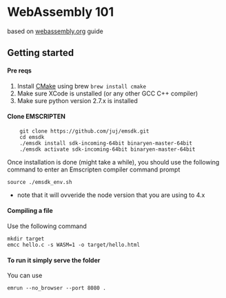 # WebAssembly 101
based on [webassembly.org](http://webassembly.org/getting-started/developers-guide/) guide

## Getting started
#### Pre reqs
1. Install [CMake](cmkage.org) using brew ```brew install cmake```
1. Make sure XCode is unstalled (or any other GCC C++ compiler)
1. Make sure python version 2.7.x is installed

#### Clone EMSCRIPTEN
```
    git clone https://github.com/juj/emsdk.git
    cd emsdk
    ./emsdk install sdk-incoming-64bit binaryen-master-64bit
    ./emsdk activate sdk-incoming-64bit binaryen-master-64bit
```

Once installation is done (might take a while), you should use the following command to enter an Emscripten compiler command prompt
```
source ./emsdk_env.sh
```
* note that it will ovveride the node version that you are using to 4.x

#### Compiling a file
Use the following command

```
mkdir target
emcc hello.c -s WASM=1 -o target/hello.html
```

#### To run it simply serve the folder
You can use
```
emrun --no_browser --port 8080 .
```